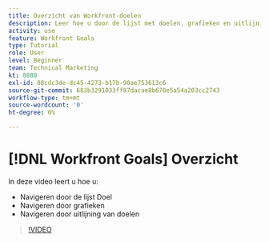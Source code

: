 ```yaml
---
title: Overzicht van Workfront-doelen
description: Leer hoe u door de lijst met doelen, grafieken en uitlijning van doelen kunt navigeren.
activity: use
feature: Workfront Goals
type: Tutorial
role: User
level: Beginner
team: Technical Marketing
kt: 8888
exl-id: 08cdc3de-dc45-4273-b17b-90ae753613c6
source-git-commit: 683b3291033ff87dacae8b670e5a54a203cc2743
workflow-type: tm+mt
source-wordcount: '0'
ht-degree: 0%

---
```


# [!DNL Workfront Goals] Overzicht

In deze video leert u hoe u:

* Navigeren door de lijst Doel
* Navigeren door grafieken
* Navigeren door uitlijning van doelen

>[!VIDEO](https://video.tv.adobe.com/v/335182/?quality=12)
